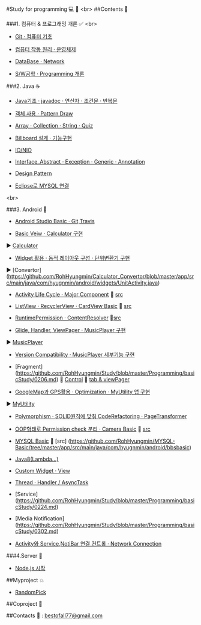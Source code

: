 #Study for programming :computer: :memo:
<br\> 
##Contents :open_file_folder:

###1. 컴퓨터 & 프로그래밍 개론 :white_check_mark:
<br\>

   -  [Git · 컴퓨터 기초](https://github.com/RohHyungmin/Study/blob/master/Study/Basic/0109_0110.md)
  
   -  [컴퓨터 작동 원리 · 운영체제](https://github.com/RohHyungmin/Study/blob/master/Study/Basic/0111.md)
  
   -  [DataBase · Network](https://github.com/RohHyungmin/Study/blob/master/Study/Basic/0112.md)
  
   -  [S/W공학 · Programming 개론](https://github.com/RohHyungmin/Study/blob/master/Study/Basic/0113.md)
    
  
###2. Java :coffee:  
  -  [Java기초 · javadoc · 연산자 · 조건문 · 반복문](https://github.com/RohHyungmin/Study/blob/master/Study/Basic/0116.md)
  -  [객체 사용 · Pattern Draw](https://github.com/RohHyungmin/Study/blob/master/Study/Basic/0117.md)
  
  
  -  [Array · Collection · String · Quiz](https://github.com/RohHyungmin/Study/blob/master/Study/Basic/0118.md) 
  
  
  -  [Billboard 설계 · 기능구현](https://github.com/RohHyungmin/Study/blob/master/Programming/basicStudy/0119.md)
  
  -  [IO/NIO](https://github.com/RohHyungmin/Study/blob/master/Programming/basicStudy/0120.md)
  
  -  [Interface_Abstract · Exception · Generic · Annotation](https://github.com/RohHyungmin/Study/blob/master/Programming/basicStudy/0203.md)
  
  - [Design Pattern](https://github.com/RohHyungmin/Study/blob/master/Programming/basicStudy/0209_0210.md)
  
  - [Eclipse로 MYSQL 연결](https://github.com/RohHyungmin/Study/blob/master/Programming/basicStudy/0220.md)

  
  <br\>
  
###3.  Android :iphone:



 -  [Android Studio Basic · Git,Travis](https://github.com/RohHyungmin/Study/blob/master/Programming/basicStudy/0123.md)
 
 -  [Basic Veiw · Calculator 구현](https://github.com/RohHyungmin/Study/blob/master/Programming/basicStudy/0124.md)  

  :arrow_forward: [Calculator](https://github.com/RohHyungmin/Calculator_Convertor/blob/master/app/src/main/java/com/hyugnmin/android/widgets/CalculaotorActivity.java)
 
 - [Widget 활용 · 동적 레이아웃 구성 · 단위변환기 구현](https://github.com/RohHyungmin/Study/blob/master/Programming/basicStudy/0125.md)  
 
 :arrow_forward: [Convertor] (https://github.com/RohHyungmin/Calculator_Convertor/blob/master/app/src/main/java/com/hyugnmin/android/widgets/UnitActivity.java)
 
 -  [Activity Life Cycle · Major Component](https://github.com/RohHyungmin/Study/blob/master/Programming/basicStudy/0126.md)  :paperclip: [src](https://github.com/RohHyungmin/Activity-Life-Cycle-_Major-Component/tree/master/app/src/main)
 
 -  [ListView · RecyclerView · CardView Basic](https://github.com/RohHyungmin/Study/blob/master/Programming/basicStudy/0131.md)   :paperclip: [src](https://github.com/RohHyungmin/List_Recycler_Card_View/tree/master/app/src/main)
 
 -  [RuntimePermission · ContentResolver](https://github.com/RohHyungmin/Study/blob/master/Programming/basicStudy/0201.md)  :paperclip:[src](https://github.com/RohHyungmin/RuntimePermission/tree/master/app/src/main)
   
 -  [Glide, Handler, ViewPager · MusicPlayer 구현](https://github.com/RohHyungmin/Study/blob/master/Programming/basicStudy/0202.md)
 
  :arrow_forward: [MusicPlayer](https://github.com/RohHyungmin/MusicPlayer/tree/master/app/src/main)
  
 -  [Version Compatibility · MusicPlayer 세부기능 구현](https://github.com/RohHyungmin/Study/blob/master/Programming/basicStudy/0203.md)
 
 -  [Fragment] (https://github.com/RohHyungmin/Study/blob/master/Programming/basicStudy/0206.md)  :paperclip: [Control](https://github.com/RohHyungmin/FragmentControl/tree/master/app/src/main/java/com/hyugnmin/android/fragmentcontrol)   :paperclip: [tab & viewPager](https://github.com/RohHyungmin/FragmentTab_viewPager/tree/master/app/src/main/java/com/hyugnmin/android/fragmenttab)
 
 -  [GoogleMap과 GPS활용 · Optimization · MyUtility 앱 구현](https://github.com/RohHyungmin/Study/blob/master/Programming/basicStudy/0207.md)  
 
 :arrow_forward: [MyUtility](https://github.com/RohHyungmin/MyUtility/tree/master/app/src/main)
 
 - [Polymorphism · SOLID원칙에 맞춰 CodeRefactoring · PageTransformer](https://github.com/RohHyungmin/Study/blob/master/Programming/basicStudy/0208.md)
 
 - [OOP형태로 Permission check 분리 · Camera Basic](https://github.com/RohHyungmin/Study/blob/master/Programming/basicStudy/0210.md)  :paperclip: [src](https://github.com/RohHyungmin/Camera-Basic/tree/master/app/src/main/java/com/hyugnmin/android/camerabasic)
 
 -  [MYSQL Basic](https://github.com/RohHyungmin/Study/blob/master/Programming/basicStudy/0213_0214.md) :paperclip: [src] (https://github.com/RohHyungmin/MYSQL-Basic/tree/master/app/src/main/java/com/hyugnmin/android/bbsbasic)
 
 -  [Java8(Lambda...)](https://github.com/RohHyungmin/Study/blob/master/Programming/basicStudy/0220.md)
 
 -  [Custom Widget · View ](https://github.com/RohHyungmin/Study/blob/master/Programming/basicStudy/0221.md)
 
 -  [Thread · Handler / AsyncTask](https://github.com/RohHyungmin/Study/blob/master/Programming/basicStudy/0223.md)
 
 - [Service] (https://github.com/RohHyungmin/Study/blob/master/Programming/basicStudy/0224.md)
 
 - [Media Notification] (https://github.com/RohHyungmin/Study/blob/master/Programming/basicStudy/0302.md)
 
 - [Activity와 Service,NotiBar 연결 컨트롤 · Network Connection](https://github.com/RohHyungmin/Study/blob/master/Programming/basicStudy/0303.md)
 
 
 ###4.Server  :floppy_disk:
 
 -  [Node.js 시작](https://github.com/RohHyungmin/Study/blob/master/Programming/basicStudy/0306.md)
 
  
##Myproject :boom:  


  -  [RandomPick](https://github.com/RohHyungmin/Study/blob/master/Programming/myProject/RandomPick.md)


##Coproject :star2:


##Contacts
 :e-mail: : bestofall77@gmail.com
